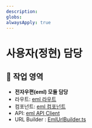 ```yaml
---
description: 
globs: 
alwaysApply: true
---
```

# 사용자(정현) 담당

## 🎯 작업 영역
- **전자우편(eml) 모듈 담당**
- 라우트: [eml 라우트](mdc:packages/naon-webapp/src/routes/[[header]]/eml)
- 컴포넌트: [eml 컴포넌트](mdc:packages/naon-webapp/src/lib/biz/eml)
- API: [eml API Client](mdc:packages/naon-webapp/src/lib/api/eml)
- URL Builder : [EmlUrlBuilder.ts](mdc:packages/naon-webapp/src/lib/biz/eml/utils/EmlUrlBuilder.ts)